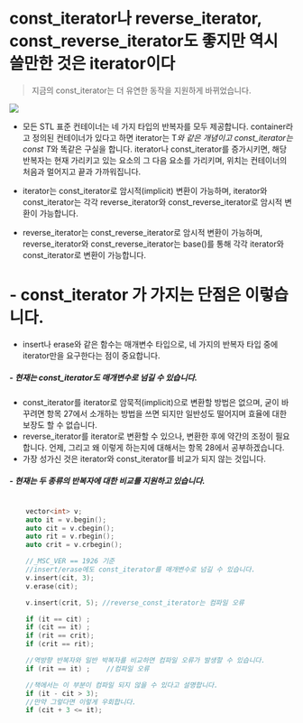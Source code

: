 # const_iterator나 reverse_iterator, const_reverse_iterator도 좋지만 역시 쓸만한 것은 iterator이다

> 지금의 const_iterator는 더 유연한 동작을 지원하게 바뀌었습니다.

![](http://twimgs.com/ddj/cuj/images/cuj0106smeyers/diagram1.gif)

- 모든 STL 표준 컨테이너는 네 가지 타입의 반복자를 모두 제공합니다. container<T>라고 정의된 컨테이너가 있다고 하면 iterator는 T*와 같은 개념이고 const_iterator는 const T*와 똑같은 구실을 합니다. iterator나 const_iterator를 증가시키면, 해당 반복자는 현재 가리키고 있는 요소의 그 다음 요소를 가리키며, 위치는 컨테이너의 처음과 멀어지고 끝과 가까워집니다.

- iterator는 const_iterator로 암시적(implicit) 변환이 가능하며, iterator와 const_iterator는 각각 reverse_iterator와 const_reverse_iterator로 암시적 변환이 가능합니다.

- reverse_iterator는 const_reverse_iterator로 암시적 변환이 가능하며, reverse_iterator와 const_reverse_iterator는 base()를 통해 각각 iterator와 const_iterator로 변환이 가능합니다.

# - const_iterator 가 가지는 단점은 이렇습니다.
  - insert나 erase와 같은 함수는 매개변수 타입으로, 네 가지의 반복자 타입 중에 iterator만을 요구한다는 점이 중요합니다.
#####     - 현재는 const_iterator도 매개변수로 넘길 수 있습니다.
  - const_iterator를 iterator로 암묵적(implicit)으로 변환할 방법은 없으며, 굳이 바꾸려면 항목 27에서 소개하는 방법을 쓰면 되지만 일반성도 떨어지며 효율에 대한 보장도 할 수 없습니다.
  - reverse_iterator를 iterator로 변환할 수 있으나, 변환한 후에 약간의 조정이 필요합니다. 언제, 그리고 왜 이렇게 하는지에 대해서는 항목 28에서 공부하겠습니다.
  - 가장 성가신 것은 iterator와 const_iterator를 비교가 되지 않는 것입니다.
#####     - 현재는 두 종류의 반복자에 대한 비교를 지원하고 있습니다.


``` c++

	vector<int> v;
	auto it = v.begin();
	auto cit = v.cbegin();
	auto rit = v.rbegin();
	auto crit = v.crbegin();

	//_MSC_VER == 1926 기준
	//insert/erase에도 const_iterator를 매개변수로 넘길 수 있습니다.
	v.insert(cit, 3); 
	v.erase(cit);

	v.insert(crit, 5); //reverse_const_iterator는 컴파일 오류

	if (it == cit) ;
	if (cit == it) ;
	if (rit == crit);
	if (crit == rit);

	//역방향 반복자와 일반 박복자를 비교하면 컴파일 오류가 발생할 수 있습니다.
	if (rit == it) ;	//컴파일 오류

	//책에서는 이 부분이 컴파일 되지 않을 수 있다고 설명합니다.
	if (it - cit > 3);	
	//만약 그렇다면 이렇게 우회합니다.
	if (cit + 3 <= it);

```






